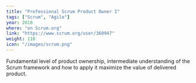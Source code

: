 ```yaml
---
title: "Professional Scrum Product Owner I"
tags: ["Scrum", "Agile"]
year: 2018
where: "on Scrum.org"
link: "https://www.scrum.org/user/360947"
weight: 110
icon: "/images/scrum.png"
---
```

Fundamental level of product ownership, intermediate understanding of the Scrum framework and how to apply it maximize the value of delivered product.
